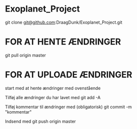 # Exoplanet_Project

git clone git@github.com:DraagDunk/Exoplanet_Project.git

# FOR AT HENTE ÆNDRINGER
git pull origin master

# FOR AT UPLOADE ÆNDRINGER
start med at hente ændringer med ovenstående

Tilføj alle ændringer du har lavet med
git add -A

Tilføj kommentar til ændringer med (obligatorisk)
git commit -m "kommentar"

Indsend med
git push origin master
